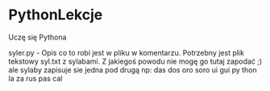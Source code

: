 # PythonLekcje
Uczę się Pythona

syler.py - Opis co to robi jest w pliku w komentarzu. Potrzebny jest plik tekstowy syl.txt z sylabami. Z jakiegoś powodu nie mogę
go tutaj zapodać ;) ale sylaby zapisuje sie jedna pod drugą np:
das
dos
oro
soro
ui
gui
py
thon
la
za
rus
pas
cal

